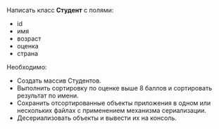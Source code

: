 Написать класс **Студент** с полями:
- id
- имя
- возраст
- оценка
- страна

Необходимо: 
- Создать массив Студентов. 
- Выполнить сортировку по оценке выше 8 баллов и сортировать результат по имени. 
- Сохранить отсортированные объекты приложения в одном или нескольких файлах с применением 
механизма сериализации.
- Десериализовать объекты и вывести их на консоль.